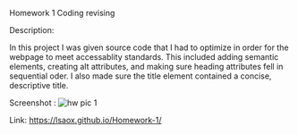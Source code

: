 
Homework 1 Coding revising


Description:

In this project I was given source code that I had to optimize in order for the webpage to meet accessablity standards. This included adding semantic elements, creating alt attributes, and making sure heading attributes fell in sequential oder. I also made sure the title element contained a concise, descriptive title. 

Screenshot : 
![hw pic 1](https://github.com/lsaox/Homework-1/assets/138525227/81e9c71f-1e99-4e37-8959-62f36b9260a6)

Link: https://lsaox.github.io/Homework-1/ 





